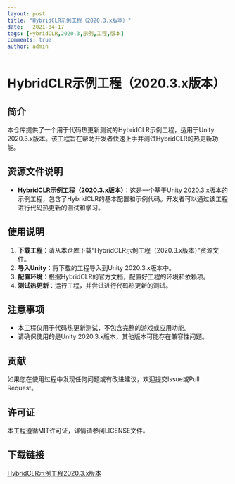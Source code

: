 ```yaml
---
layout: post
title: "HybridCLR示例工程（2020.3.x版本）"
date:   2021-04-17
tags: [HybridCLR,2020.3,示例,工程,版本]
comments: true
author: admin
---
```

# HybridCLR示例工程（2020.3.x版本）

## 简介

本仓库提供了一个用于代码热更新测试的HybridCLR示例工程，适用于Unity 2020.3.x版本。该工程旨在帮助开发者快速上手并测试HybridCLR的热更新功能。

## 资源文件说明

- **HybridCLR示例工程（2020.3.x版本）**：这是一个基于Unity 2020.3.x版本的示例工程，包含了HybridCLR的基本配置和示例代码。开发者可以通过该工程进行代码热更新的测试和学习。

## 使用说明

1. **下载工程**：请从本仓库下载“HybridCLR示例工程（2020.3.x版本）”资源文件。
2. **导入Unity**：将下载的工程导入到Unity 2020.3.x版本中。
3. **配置环境**：根据HybridCLR的官方文档，配置好工程的环境和依赖项。
4. **测试热更新**：运行工程，并尝试进行代码热更新的测试。

## 注意事项

- 本工程仅用于代码热更新测试，不包含完整的游戏或应用功能。
- 请确保使用的是Unity 2020.3.x版本，其他版本可能存在兼容性问题。

## 贡献

如果您在使用过程中发现任何问题或有改进建议，欢迎提交Issue或Pull Request。

## 许可证

本工程遵循MIT许可证，详情请参阅LICENSE文件。

## 下载链接

[HybridCLR示例工程2020.3.x版本](https://pan.quark.cn/s/0fa7730aef7e)